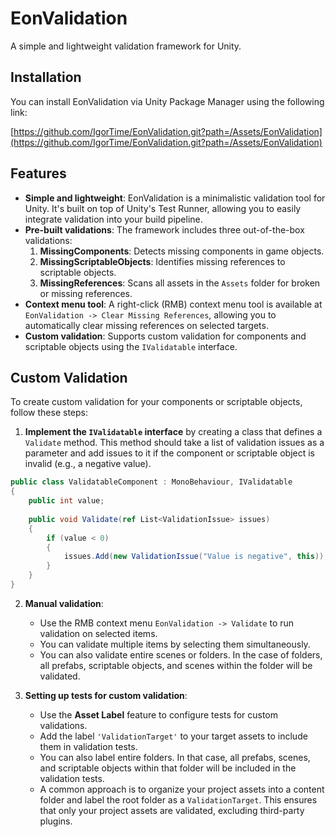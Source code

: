 # EonValidation

A simple and lightweight validation framework for Unity.

## Installation

You can install EonValidation via Unity Package Manager using the following link:

[https://github.com/IgorTime/EonValidation.git?path=/Assets/EonValidation](https://github.com/IgorTime/EonValidation.git?path=/Assets/EonValidation)

## Features

- **Simple and lightweight**: EonValidation is a minimalistic validation tool for Unity. It's built on top of Unity's Test Runner, allowing you to easily integrate validation into your build pipeline.
- **Pre-built validations**: The framework includes three out-of-the-box validations:
  1. **MissingComponents**: Detects missing components in game objects.
  2. **MissingScriptableObjects**: Identifies missing references to scriptable objects.
  3. **MissingReferences**: Scans all assets in the `Assets` folder for broken or missing references.
- **Context menu tool**: A right-click (RMB) context menu tool is available at `EonValidation -> Clear Missing References`, allowing you to automatically clear missing references on selected targets.
- **Custom validation**: Supports custom validation for components and scriptable objects using the `IValidatable` interface.

## Custom Validation

To create custom validation for your components or scriptable objects, follow these steps:

1. **Implement the `IValidatable` interface** by creating a class that defines a `Validate` method. This method should take a list of validation issues as a parameter and add issues to it if the component or scriptable object is invalid (e.g., a negative value).
```csharp
public class ValidatableComponent : MonoBehaviour, IValidatable
{
    public int value;
    
    public void Validate(ref List<ValidationIssue> issues)
    {
        if (value < 0)
        {
            issues.Add(new ValidationIssue("Value is negative", this));
        }
    }
}
```
  
2. **Manual validation**:
   - Use the RMB context menu `EonValidation -> Validate` to run validation on selected items.
   - You can validate multiple items by selecting them simultaneously.
   - You can also validate entire scenes or folders. In the case of folders, all prefabs, scriptable objects, and scenes within the folder will be validated.

3. **Setting up tests for custom validation**:
   - Use the **Asset Label** feature to configure tests for custom validations.
   - Add the label `'ValidationTarget'` to your target assets to include them in validation tests.
   - You can also label entire folders. In that case, all prefabs, scenes, and scriptable objects within that folder will be included in the validation tests.
   - A common approach is to organize your project assets into a content folder and label the root folder as a `ValidationTarget`. This ensures that only your project assets are validated, excluding third-party plugins.
